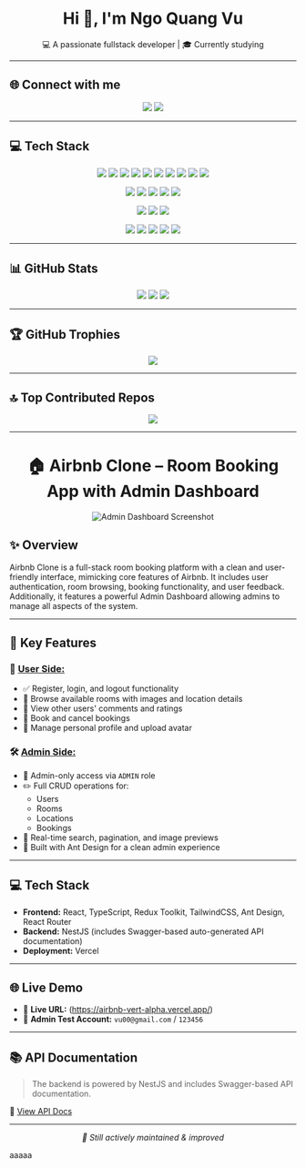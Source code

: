 <h1 align="center">Hi 👋, I'm Ngo Quang Vu</h1>
<p align="center">💻 A passionate fullstack developer | 🎓 Currently studying</p>

---

## 🌐 Connect with me
<p align="center">
  <a href="https://facebook.com/Ngo Quang Vu"><img src="https://img.shields.io/badge/Facebook-%231877F2.svg?logo=Facebook&logoColor=white" /></a>
  <a href="https://linkedin.com/in/Ngo Quang Vu"><img src="https://img.shields.io/badge/LinkedIn-%230077B5.svg?logo=linkedin&logoColor=white" /></a>
</p>

---

## 💻 Tech Stack
<p align="center">
  <!-- Frontend -->
  <img src="https://img.shields.io/badge/HTML5-E34F26?style=for-the-badge&logo=html5&logoColor=white" />
  <img src="https://img.shields.io/badge/CSS3-1572B6?style=for-the-badge&logo=css3&logoColor=white" />
  <img src="https://img.shields.io/badge/JavaScript-F7DF1E?style=for-the-badge&logo=javascript&logoColor=black" />
  <img src="https://img.shields.io/badge/TypeScript-007ACC?style=for-the-badge&logo=typescript&logoColor=white" />
  <img src="https://img.shields.io/badge/React-20232A?style=for-the-badge&logo=react&logoColor=61DAFB" />
  <img src="https://img.shields.io/badge/Next.js-black?style=for-the-badge&logo=next.js&logoColor=white" />
  <img src="https://img.shields.io/badge/TailwindCSS-38B2AC?style=for-the-badge&logo=tailwind-css&logoColor=white" />
  <img src="https://img.shields.io/badge/AntDesign-0170FE?style=for-the-badge&logo=ant-design&logoColor=white" />
  <img src="https://img.shields.io/badge/Bootstrap-8111FA?style=for-the-badge&logo=bootstrap&logoColor=white" />
  <img src="https://img.shields.io/badge/SASS-hotpink.svg?style=for-the-badge&logo=SASS&logoColor=white" />
</p>
<p align="center">
  <!-- Backend -->
  <img src="https://img.shields.io/badge/NestJS-E0234E?style=for-the-badge&logo=nestjs&logoColor=white" />
  <img src="https://img.shields.io/badge/Node.js-339933?style=for-the-badge&logo=nodedotjs&logoColor=white" />
  <img src="https://img.shields.io/badge/Redux-593d88?style=for-the-badge&logo=redux&logoColor=white" />
  <img src="https://img.shields.io/badge/React_Query-FF4154?style=for-the-badge&logo=react-query&logoColor=white" />
  <img src="https://img.shields.io/badge/Vite-646CFF?style=for-the-badge&logo=vite&logoColor=white" />
</p>
<p align="center">
  <!-- Database -->
  <img src="https://img.shields.io/badge/MySQL-4479A1?style=for-the-badge&logo=mysql&logoColor=white" />
  <img src="https://img.shields.io/badge/MongoDB-4EA94B?style=for-the-badge&logo=mongodb&logoColor=white" />
  <img src="https://img.shields.io/badge/PostgreSQL-316192?style=for-the-badge&logo=postgresql&logoColor=white" />
</p>
<p align="center">
  <!-- Tools -->
  <img src="https://img.shields.io/badge/Git-F05033?style=for-the-badge&logo=git&logoColor=white" />
  <img src="https://img.shields.io/badge/GitHub-121011?style=for-the-badge&logo=github&logoColor=white" />
  <img src="https://img.shields.io/badge/Postman-FF6C37?style=for-the-badge&logo=postman&logoColor=white" />
  <img src="https://img.shields.io/badge/Canva-00C4CC?style=for-the-badge&logo=Canva&logoColor=white" />
  <img src="https://img.shields.io/badge/Vercel-000000?style=for-the-badge&logo=vercel&logoColor=white" />
</p>

---

## 📊 GitHub Stats
<p align="center">
  <img src="https://github-readme-stats.vercel.app/api?username=qvu04&theme=dark&hide_border=false&include_all_commits=true&count_private=true" />
  <img src="https://nirzak-streak-stats.vercel.app/?user=qvu04&theme=dark&hide_border=false" />
  <img src="https://github-readme-stats.vercel.app/api/top-langs/?username=qvu04&theme=dark&hide_border=false&layout=compact" />
</p>

---

## 🏆 GitHub Trophies
<p align="center">
  <img src="https://github-profile-trophy.vercel.app/?username=qvu04&theme=radical&no-frame=false&no-bg=true&margin-w=4" />
</p>

---

## 🔝 Top Contributed Repos
<p align="center">
  <img src="https://github-contributor-stats.vercel.app/api?username=qvu04&limit=5&theme=dark&combine_all_yearly_contributions=true" />
</p>

---

<h1 align="center">🏠 Airbnb Clone – Room Booking App with Admin Dashboard</h1>

<p align="center">
  <img src="./path-to-your-admin-screenshot.png" alt="Admin Dashboard Screenshot" />
</p>

## ✨ Overview

<p>
Airbnb Clone is a full-stack room booking platform with a clean and user-friendly interface, mimicking core features of Airbnb. It includes user authentication, room browsing, booking functionality, and user feedback. Additionally, it features a powerful Admin Dashboard allowing admins to manage all aspects of the system.
</p>

---

## 🚀 Key Features

### 👤 <u>User Side:</u>

- ✅ Register, login, and logout functionality  
- 🏡 Browse available rooms with images and location details  
- 💬 View other users' comments and ratings  
- 📅 Book and cancel bookings  
- 👤 Manage personal profile and upload avatar  

### 🛠 <u>Admin Side:</u>

- 🔐 Admin-only access via `ADMIN` role  
- ✏️ Full CRUD operations for:
  - Users  
  - Rooms  
  - Locations  
  - Bookings  
- 🔎 Real-time search, pagination, and image previews  
- 🎨 Built with Ant Design for a clean admin experience  

---

## 💻 Tech Stack

- **Frontend:** React, TypeScript, Redux Toolkit, TailwindCSS, Ant Design, React Router  
- **Backend:** NestJS (includes Swagger-based auto-generated API documentation)  
- **Deployment:** Vercel  

---

## 🌐 Live Demo

- 🔗 **Live URL:** (https://airbnb-vert-alpha.vercel.app/)  
- 🧪 **Admin Test Account:** `vu00@gmail.com` / `123456`  

---

## 📚 API Documentation

> The backend is powered by NestJS and includes Swagger-based API documentation.

📎 [View API Docs](https://airbnbnew.cybersoft.edu.vn/swagger/index.html)

---

<p align="center">
  <i>🚧 Still actively maintained & improved</i>
</p>

aaaaa